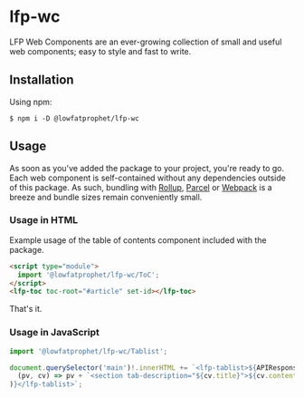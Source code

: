 # lfp-wc

LFP Web Components are an ever-growing collection of small and useful web components; easy to style and fast to write.

## Installation

Using npm:

```shell
$ npm i -D @lowfatprophet/lfp-wc
```

## Usage

As soon as you've added the package to your project, you're ready to go. Each web component is self-contained without any dependencies outside of this package. As such, bundling with [Rollup](https://rollupjs.org), [Parcel](https://parceljs.org) or [Webpack](https://webpack.js.org) is a breeze and bundle sizes remain conveniently small.

### Usage in HTML

Example usage of the table of contents component included with the package.
```html
<script type="module">
  import '@lowfatprophet/lfp-wc/ToC';
</script>
<lfp-toc toc-root="#article" set-id></lfp-toc>
```

That's it.

### Usage in JavaScript

```ts
import '@lowfatprophet/lfp-wc/Tablist';

document.querySelector('main')!.innerHTML += `<lfp-tablist>${APIResponse.reduce(
  (pv, cv) => pv + `<section tab-description="${cv.title}">${cv.content}</section>`, ''
)}</lfp-tablist>`;
```